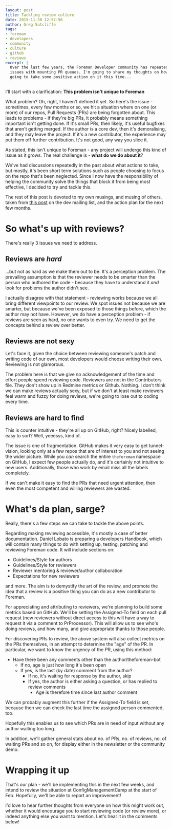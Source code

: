 ```yaml
---
layout: post
title: Tackling review culture
date: 2015-11-30 12:57:56
author: Greg Sutcliffe
tags:
- foreman
- developers
- community
- culture
- github
- reviews
excerpt: |
  Over the last few years, the Foreman Developer community has repeatedly hit
  issues with mounting PR queues. I'm going to share my thoughts on how we're
  going to take some positive action on it this time...
---
```


I'll start with a clarification: **This problem isn't unique to Foreman**

What problem? Oh, right, I haven't defined it yet. So here's the issue -
sometimes, every few months or so, we hit a situation where on one (or more) of
our repos, Pull Requests (PRs) are being forgotten about. This leads to
problems - if they're big PRs, it probably means something important isn't
getting done. If it's small PRs, then likely, it's useful bugfixes that aren't
getting merged. If the author is a core dev, then it's demoralising, and they
may leave the project. If it's a new contributor, the experience may put them
off further contribution. It's not good, any way you slice it.

As stated, this isn't unique to Foreman - any project will undergo this kind of
issue as it grows. The real challenge is - **what do we do about it**?

We've had discussions repeatedly in the past about what actions to take, but
mostly, it's been short term solutions such as people choosing to focus on the
repo that's been neglected. Since I now have the responsibility of helping the
community solve the things that block it from being most effective, I decided
to try and tackle this.

The rest of this post is devoted to my own musings, and musing of others, taken
from [this
post](https://groups.google.com/d/msg/foreman-dev/jiOx3_WeGmg/QFfTpCChDwAJ) on
the dev mailing list, and the action plan for the next few months.

# So what's up with reviews?

There's really 3 issues we need to address.

## Reviews are *hard*

...but not as hard as we make them out to be. It's a perception problem. The
prevailing assumption is that the reviewer needs to be smarter than the person
who authored the code - because they have to understand it *and* look for
problems the author didn't see.

I actually disagree with that statement - reviewing works because we all bring
different viewpoints to our review. We spot issues not because we are smarter,
but because we've been exposed to those things before, which the author may not
have. However, we do have a perception problem - if reviews are seen as hard,
no one wants to even try. We need to get the concepts behind a review over
better.

## Reviews are not sexy

Let's face it, given the choice between reviewing someone's patch and writing
code of our own, most developers would choose writing their own. Reviewing is
not glamorous.

The problem here is that we give *no* acknowledgement of the time and effort
people spend reviewing code. Reviewers are not in the Contributors file. They
don't show up in Redmine metrics or Github. Nothing. I don't think we can make
reviews actually sexy, but if we don't at least make reviewers feel warm and
fuzzy for doing reviews, we're going to lose out to coding every time.

## Reviews are hard to find

This is counter intuitive - they're all up on GitHub, right? Nicely labelled,
easy to sort? Well, yeeesss, kind of.

The issue is one of fragmentation. GitHub makes it very easy to get
tunnel-vision, looking only at a few repos that are of interest to you and not
seeing the wider picture. While you *can* search the entire `theforeman`
namespace on GitHub, I expect few people actually do, and it's certainly not
intuitive to new users. Additionally, those who work by email miss all the
labels completely.

If we can't make it easy to find the PRs that need urgent attention, then even
the most competent and willing reviewers are wasted.

# What's da plan, sarge?

Really, there's a few steps we can take to tackle the above points.

Regarding making reviewing accessible, it's mostly a case of better
documentation. Daniel Lobato is preparing a developers Handbook, which will
contain many things to do with setting up, testing, patching and reviewing
Foreman code. It will include sections on:

* Guidelines/Style for authors
* Guidelines/Style for reviewers
* Reviewer mentoring & reviewer/author collaboration
* Expectations for new reviewers

and more. The aim is to demystify the art of the review, and promote the idea
that a review is a positive thing you can do as a new contributor to Foreman.

For appreciating and attributing to reviewers, we're planning to build some
metrics based on GitHub. We'll be setting the Assigned-To field on each pull
request (new reviewers without direct access to this will have a way to request
it via a comment to PrProcessor). This will allow us to see who's doing
reviews, and how many, and give appropriate thanks to those people.

For discovering PRs to review, the above system will also collect metrics on
the PRs themselves, in an attempt to determine the "age" of the PR. In
particular, we want to know the urgency of the PR, using this method:

* Have there been any comments other than the author/theforeman-bot
  * If no, age is just how long it's been open
  * If yes, is the last (by date) comment from the author?
    * If no, it's waiting for response by the author, skip
    * If yes, the author is either asking a question, or has replied to review
      comments
      * Age is therefore time since last author comment

We can probably augment this further if the Assigned-To field is set, because
then we can check the last time the assigned person commented, too.

Hopefully this enables us to see which PRs are in need of input without any
author waiting too long.

In addition, we'll gather general stats about no. of PRs, no. of reviews, no.
of waiting PRs and so on, for display either in the newsletter or the community
demo.

# Wrapping it up

That's our plan - we'll be implementing this in the next few weeks, and intend
to review the situation at ConfigManagementCamp at the start of Feb. Hopefully,
we'll be able to report an improvement!

I'd love to hear further thoughts from everyone on how this might work out,
whether it would encourage you to start reviewing code (or review more), or
indeed anything else you want to mention. Let's hear it in the comments below!

